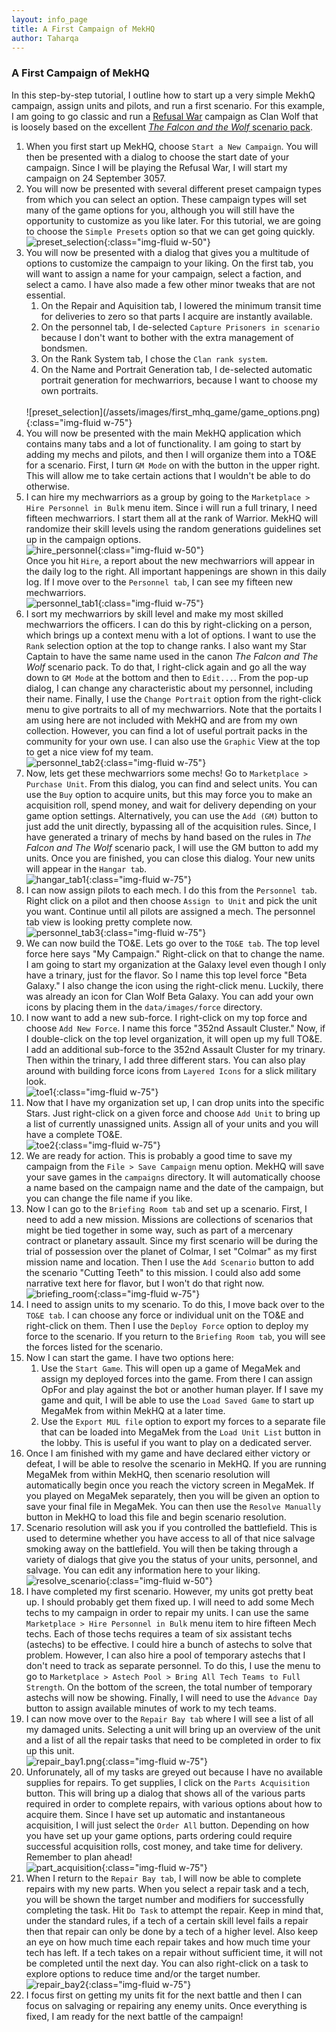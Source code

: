 ```yaml
---
layout: info_page
title: A First Campaign of MekHQ
author: Taharqa
---
```


### A First Campaign of MekHQ

In this step-by-step tutorial, I outline how to start up a very simple MekhQ campaign, assign units and pilots, and run a first scenario. For this example, I am going to go classic and run a [Refusal War](https://www.sarna.net/wiki/Refusal_War) campaign as Clan Wolf that is loosely based on the excellent [*The Falcon and the Wolf* scenario pack](https://www.drivethrurpg.com/product/107737/BattleTech-The-Falcon-and-the-Wolf?cPath=4328_4541).

1. When you first start up MekHQ, choose `Start a New Campaign`. You will then be presented with a dialog to choose the start date of your campaign. Since I will be playing the Refusal War, I will start my campaign on 24 September 3057. 
2. You will now be presented with several different preset campaign types from which you can select an option. These campaign types will set many of the game options for you, although you will still have the opportunity to customize as you like later. For this tutorial, we are going to choose the `Simple Presets` option so that we can get going quickly.<br>
![preset_selection](/assets/images/first_mhq_game/game_preset.png){:class="img-fluid w-50"}
3. You will now be presented with a dialog that gives you a multitude of options to customize the campaign to your liking. On the first tab, you will want to assign a name for your campaign, select a faction, and select a camo. I have also made a few other minor tweaks that are not essential. 
    1. On the Repair and Aquisition tab, I lowered the minimum transit time for deliveries to zero so that parts I acquire are instantly available.
    2. On the personnel tab, I de-selected `Capture Prisoners in scenario` because I don't want to bother with the extra management of bondsmen.
    3. On the Rank System tab, I chose the `Clan rank system`.
    4. On the Name and Portrait Generation tab, I de-selected automatic portrait generation for mechwarriors, because I want to choose my own portraits. 
    <br>
    ![preset_selection](/assets/images/first_mhq_game/game_options.png){:class="img-fluid w-75"}
4. You will now be presented with the main MekHQ application which contains many tabs and a lot of functionality. I am going to start by adding my mechs and pilots, and then I will organize them into a TO&E for a scenario. First, I turn `GM Mode` on with the button in the upper right. This will allow me to take certain actions that I wouldn't be able to do otherwise. 
5. I can hire my mechwarriors as a group by going to the `Marketplace > Hire Personnel in Bulk` menu item. Since i will run a full trinary, I need fifteen mechwarriors. I start them all at the rank of Warrior. MekHQ will randomize their skill levels using the random generations guidelines set up in the campaign options.<br>
![hire_personnel](/assets/images/first_mhq_game/hire_personnel.png){:class="img-fluid w-50"}<br>Once you hit `Hire`, a report about the new mechwarriors will appear in the daily log to the right. All important happenings are shown in this daily log. If I move over to the `Personnel tab`, I can see my fifteen new mechwarriors.<br>
![personnel_tab1](/assets/images/first_mhq_game/personnel_tab1.png){:class="img-fluid w-75"}
6. I sort my mechwarriors by skill level and make my most skilled mechwarriors the officers. I can do this by right-clicking on a person, which brings up a context menu with a lot of options. I want to use the `Rank` selection option at the top to change ranks. I also want my Star Captain to have the same name used in the canon *The Falcon and The Wolf* scenario pack. To do that, I right-click again and go all the way down to `GM Mode` at the bottom and then to `Edit...`. From the pop-up dialog, I can change any characteristic about my personnel, including their name. Finally, I use the `Change Portrait` option from the right-click menu to give portraits to all of my mechwarriors. Note that the portaits I am using here are not included with MekHQ and are from my own collection. However, you can find a lot of useful portrait packs in the community for your own use. I can also use the `Graphic` View at the top to get a nice view fof my team.<br>
![personnel_tab2](/assets/images/first_mhq_game/personnel_tab2.png){:class="img-fluid w-75"}
7. Now, lets get these mechwarriors some mechs! Go to `Marketplace > Purchase Unit`. From this dialog, you can find and select units. You can use the `Buy` option to acquire units, but this may force you to make an acquisition roll, spend money, and wait for delivery depending on your game option settings. Alternatively, you can use the `Add (GM)` button to just add the unit directly, bypassing all of the acquisition rules. Since, I have generated a trinary of mechs by hand based on the rules in *The Falcon and The Wolf* scenario pack, I will use the GM button to add my units. Once you are finished, you can close this dialog. Your new units will appear in the `Hangar tab`.<br>
![hangar_tab1](/assets/images/first_mhq_game/hangar_tab1.png){:class="img-fluid w-75"}
8. I can now assign pilots to each mech. I do this from the `Personnel tab`. Right click on a pilot and then choose `Assign to Unit` and pick the unit you want. Continue until all pilots are assigned a mech. The personnel tab view is looking pretty complete now.<br>
![personnel_tab3](/assets/images/first_mhq_game/personnel_tab3.png){:class="img-fluid w-75"}
9. We can now build the TO&E. Lets go over to the `TO&E tab`. The top level force here says "My Campaign." Right-click on that to change the name. I am going to start my organization at the Galaxy level even though I only have a trinary, just for the flavor. So I name this top level force "Beta Galaxy." I also change the icon using the right-click menu. Luckily, there was already an icon for Clan Wolf Beta Galaxy. You can add your own icons by placing them in the `data/images/force` directory.
10. I now want to add a new sub-force. I right-click on my top force and choose `Add New Force`. I name this force "352nd Assault Cluster." Now, if I double-click on the top level organization, it will open up my full TO&E. I add an additional sub-force to the 352nd Assault Cluster for my trinary. Then within the trinary, I add three different stars. You can also play around with building force icons from `Layered Icons` for a slick military look.<br>
![toe1](/assets/images/first_mhq_game/toe1.png){:class="img-fluid w-75"}
11. Now that I have my organization set up, I can drop units into the specific Stars. Just right-click on a given force and choose `Add Unit` to bring up a list of currently unassigned units. Assign all of your units and you will have a complete TO&E.<br>
![toe2](/assets/images/first_mhq_game/toe2.png){:class="img-fluid w-75"}
12. We are ready for action. This is probably a good time to save my campaign from the `File > Save Campaign` menu option. MekHQ will save your save games in the `campaigns` directory. It will automatically choose a name based on the campaign name and the date of the campaign, but you can change the file name if you like.
13. Now I can go to the `Briefing Room tab` and set up a scenario. First, I need to add a new mission. Missions are collections of scenarios that might be tied together in some way, such as part of a mercenary contract or planetary assault. Since my first scenario will be during the trial of possession over the planet of Colmar, I set "Colmar" as my first mission name and location. Then I use the `Add Scenario` button to add the scenario "Cutting Teeth" to this mission. I could also add some narrative text here for flavor, but I won't do that right now.<br>
![briefing_room](/assets/images/first_mhq_game/briefing_room.png){:class="img-fluid w-75"}
14. I need to assign units to my scenario. To do this, I move back over to the `TO&E tab`. I can choose any force or individual unit on the TO&E and right-click on them. Then I use the `Deploy Force` option to deploy my force to the scenario. If you return to the `Briefing Room tab`, you will see the forces listed for the scenario.
15. Now I can start the game. I have two options here:
    1. Use the `Start Game`. This will open up a game of MegaMek and assign my deployed forces into the game. From there I can assign OpFor and play against the bot or another human player. If I save my game and quit, I will be able to use the `Load Saved Game` to start up MegaMek from within MekHQ at a later time. 
    2. Use the `Export MUL file` option to export my forces to a separate file that can be loaded into MegaMek from the `Load Unit List` button in the lobby. This is useful if you want to play on a dedicated server. 
16. Once I am finished with my game and have declared either victory or defeat, I will be able to resolve the scenario in MekHQ. If you are running MegaMek from within MekHQ, then scenario resolution will automatically begin once you reach the victory screen in MegaMek. If you played on MegaMek separately, then you will be given an option to save your final file in MegaMek. You can then use the `Resolve Manually` button in MekHQ to load this file and begin scenario resolution.
17. Scenario resolution will ask you if you controlled the battlefield. This is used to determine whether you have access to all of that nice salvage smoking away on the battlefield. You will then be taking through a variety of dialogs that give you the status of your units, personnel, and salvage. You can edit any information here to your liking.<br>![resolve_scenario](/assets/images/first_mhq_game/resolve_scenario.png){:class="img-fluid w-50"} 
18. I have completed my first scenario. However, my units got pretty beat up. I should probably get them fixed up. I will need to add some Mech techs to my campaign in order to repair my units. I can use the same `Marketplace > Hire Personnel in Bulk` menu item to hire fifteen Mech techs. Each of those techs requires a team of six assistant techs (astechs) to be effective. I could hire a bunch of astechs to solve that problem. However, I can also hire a pool of temporary astechs that I don't need to track as separate personnel. To do this, I use the menu to go to `Marketplace > Astech Pool > Bring All Tech Teams to Full Strength`. On the bottom of the screen, the total number of temporary astechs will now be showing. Finally, I will need to use the `Advance Day` button to assign available minutes of work to my tech teams.
19. I can now move over to the `Repair Bay tab` where I will see a list of all my damaged units. Selecting a unit will bring up an overview of the unit and a list of all the repair tasks that need to be completed in order to fix up this unit. <br>![repair_bay1.png](/assets/images/first_mhq_game/repair_bay1.png){:class="img-fluid w-75"} 
20. Unforunately, all of my tasks are greyed out because I have no available supplies for repairs. To get supplies, I click on the  `Parts Acquisition` button. This will bring up a dialog that shows all of the various parts required in order to complete repairs, with various options about how to acquire them. Since I have set up automatic and instantaneous acquisition, I will just select the `Order All` button. Depending on how you have set up your game options, parts ordering could require successful acquisition rolls, cost money, and take time for delivery. Remember to plan ahead!<br>![part_acquisition](/assets/images/first_mhq_game/part_acquisition.png){:class="img-fluid w-75"} 
21. When I return to the `Repair Bay tab`, I will now be able to complete repairs with my new parts. When you select a repair task and a tech, you will be shown the target number and modifiers for successfully completing the task. Hit `Do Task` to attempt the repair. Keep in mind that, under the standard rules, if a tech of a certain skill level fails a repair then that repair can only be done by a tech of a higher level. Also keep an eye on how much time each repair takes and how much time your tech has left. If a tech takes on a repair without sufficient time, it will not be completed until the next day. You can also right-click on a task to explore options to reduce time and/or the target number.<br>![repair_bay2](/assets/images/first_mhq_game/repair_bay2.png){:class="img-fluid w-75"} 
22. I focus first on getting my units fit for the next battle and then I can focus on salvaging or repairing any enemy units. Once everything is fixed, I am ready for the next battle of the campaign!
